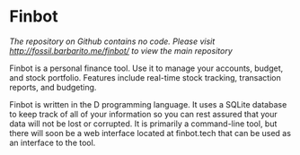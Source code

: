# Finbot

*The repository on Github contains no code. Please visit http://fossil.barbarito.me/finbot/ to view the main repository*

Finbot is a personal finance tool. Use it to manage your accounts, budget, and stock portfolio. Features include real-time stock tracking, transaction reports, and budgeting.


Finbot is written in the D programming language. It uses a SQLite database to keep track of all of your information so you can rest assured that your data will not be lost or corrupted. It is primarily a command-line tool, but there will soon be a web interface located at finbot.tech that can be used as an interface to the tool.

